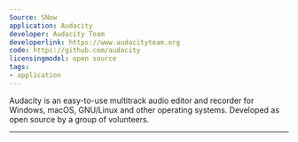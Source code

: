 ```yaml
---
Source: SNow
application: Audacity
developer: Audacity Team
developerlink: https://www.audacityteam.org
code: https://github.com/audacity
licensingmodel: open source
tags:
- application
---
```

Audacity is an easy-to-use multitrack audio editor and recorder for Windows, macOS, GNU/Linux and other operating systems.
Developed as open source by a group of volunteers.


---
